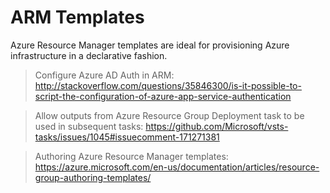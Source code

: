 # ARM Templates

Azure Resource Manager templates are ideal for provisioning Azure infrastructure in a declarative fashion.

> Configure Azure AD Auth in ARM: <http://stackoverflow.com/questions/35846300/is-it-possible-to-script-the-configuration-of-azure-app-service-authentication>

> Allow outputs from Azure Resource Group Deployment task to be used in subsequent tasks: <https://github.com/Microsoft/vsts-tasks/issues/1045#issuecomment-171271381>

> Authoring Azure Resource Manager templates: <https://azure.microsoft.com/en-us/documentation/articles/resource-group-authoring-templates/>

